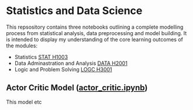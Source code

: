 # Statistics and Data Science
This repsository contains three notebooks outlining a complete modelling process from statistical analysis, data preprocessing and model building. It is intended to display my understanding of the core learning outcomes of the modules:
- Statistics [STAT H1003](https://www.tudublin.ie/study/modules/stat-h1003-statistics/)
- Data Adminastration and Analysis [DATA H2001](https://www.tudublin.ie/study/modules/data-h2001-data-administration-and-analysis/)
- Logic and Problem Solving [LOGC H3001](https://www.tudublin.ie/study/modules/logc-h3001-logic-and-problem-solving/)

## Actor Critic Model ([actor_critic.ipynb](actor_critic.ipynb))
This model etc 
